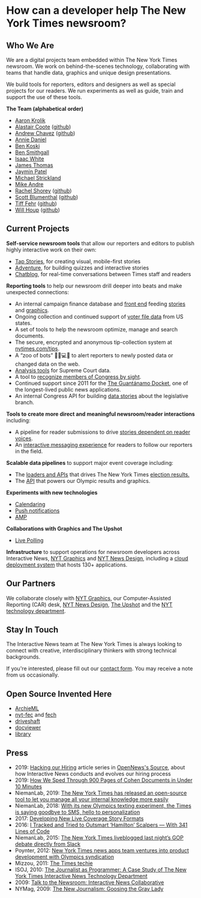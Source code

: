 # How can a developer help The New York Times newsroom?

## Who We Are
We are a digital projects team embedded within The New York Times newsroom. We work on behind-the-scenes technology, collaborating with teams that handle data, graphics and unique design presentations. 

We build tools for reporters, editors and designers as well as special projects for our readers.  We run experiments as well as guide, train and support the use of these tools.


**The Team (alphabetical order)**

  * [Aaron Krolik](https://github.com/aaronkrolik)
  * [Alastair Coote](https://twitter.com/_alastair) ([github](https://github.com/alastaircoote))
  * [Andrew Chavez](https://twitter.com/adchavez) ([github](https://github.com/achavez))
  * [Annie Daniel](https://github.com/anniedaniel)
  * [Ben Koski](https://github.com/bkoski)
  * [Ben Smithgall](https://github.com/bsmithgall)
  * [Isaac White](https://github.com/isaacwhite)
  * [James Thomas](https://github.com/parisminton)
  * [Jaymin Patel](https://github.com/jayminkapish)
  * [Michael Strickland](https://github.com/abstrctn) 
  * [Mike Andre](https://github.com/mtandre)
  * [Rachel Shorey](https://www.nytimes.com/by/rachel-shorey)  ([github](https://github.com/rshorey))
  * [Scott Blumenthal](https://twitter.com/blumysden) ([github](https://github.com/blumysden))
  * [Tiff Fehr](https://twitter.com/tiffehr) ([github](https://github.com/tiffehr))
  * [Will Houp](https://twitter.com/williamhoup) ([github](https://github.com/willhoup))

## Current Projects

**Self-service newsroom tools** that allow our reporters and editors to publish highly interactive work on their own:
  * [Tap Stories](https://www.nytimes.com/interactive/2018/09/18/multimedia/hurricane-florence-motel-evacuees.html), for creating visual, mobile-first stories
  * [Adventure](https://www.nytimes.com/interactive/2016/12/12/us/law-quiz-criminal-justice.html), for building quizzes and interactive stories
  * [Chatblog](https://www.nytimes.com/interactive/2018/01/30/us/politics/sotu-address-live.html), for real-time conversations between Times staff and readers

**Reporting tools** to help our newsroom drill deeper into beats and make unexpected connections:
  * An internal campaign finance database and [front end](https://github.com/newsdev/nyt-fec) feeding [stories](https://www.nytimes.com/2018/11/30/us/politics/michael-bloomberg-democrats-donate.html) and [graphics](https://www.nytimes.com/interactive/2018/05/02/us/politics/democratic-fundraising-midterm-elections.html).
  * Ongoing collection and continued support of [voter file data](https://www.nytimes.com/2018/05/20/us/politics/young-voters-registration-parkland.html) from US states.
  * A set of tools to help the newsroom optimize, manage and search documents.
  * The secure, encrypted and anonymous tip-collection system at [nytimes.com/tips](https://www.nytimes.com/tips).
  * A “zoo of bots” 🦓🐯💻🤖 to alert reporters to newly posted data or changed data on the web.
  * [Analysis tools](https://github.com/newsdev/nyt-scotus) for Supreme Court data.
  * A tool to [recognize members of Congress by sight](https://open.nytimes.com/how-the-new-york-times-uses-software-to-recognize-members-of-congress-29b46dd426c7).
  * Continued support since 2011 for the  [The Guantánamo Docket](https://www.nytimes.com/interactive/projects/guantanamo), one of the longest-lived public news   applications.
  * An internal Congress API for building [data stories](https://www.nytimes.com/interactive/2017/09/25/us/republicans-who-opposed-the-senate-health-care-bills.html) about the legislative branch.

**Tools to create more direct and meaningful newsroom/reader interactions** including:
  * A pipeline for reader submissions to drive [stories dependent on reader voices](https://www.nytimes.com/interactive/2018/05/10/style/sexual-consent-college-campus.html).
  * An [interactive messaging experience](https://open.nytimes.com/from-pyeongchang-to-your-pocket-developing-a-new-way-to-follow-the-olympics-1e8904ee0919) for readers to follow our reporters in the field.

**Scalable data pipelines** to support major event coverage including:
  * The [loaders and APIs](https://source.opennews.org/articles/introducing-elex-tool-make-election-coverage-bette/) that drives The New York Times [election results.](https://www.nytimes.com/2018/03/05/insider/election-night-data.html)
  * The [API](https://source.opennews.org/articles/london-calling-winning-data-olympics/) that powers our Olympic results and graphics.

**Experiments with new technologies**
  * [Calendaring](https://www.nytimes.com/interactive/2018/science/astronomy-space-calendar.html)
  * [Push notifications](https://www.nytimes.com/interactive/2018/11/05/us/elections/live-elections-2018-push-signup.html)
  * [AMP](https://www.nytimes.com/elections/results/results-house-elections.amp.html)

**Collaborations with Graphics and The Upshot**
  * [Live Polling](https://www.nytimes.com/interactive/2018/upshot/elections-polls.html)

**Infrastructure** to support operations for newsroom developers across Interactive News, [NYT Graphics](https://twitter.com/nytgraphics) and [NYT News Design](https://twitter.com/nytdesign), including a [cloud deployment system](https://open.nytimes.com/agrarian-scale-kubernetes-part-1-7ea703d4de08) that hosts 130+ applications.

## Our Partners

We collaborate closely with [NYT Graphics](https://twitter.com/nytgraphics), our Computer-Assisted Reporting (CAR) desk, [NYT News Design](https://twitter.com/nytdesign), [The Upshot](https://www.nytimes.com/section/upshot) and the [NYT technology department](https://open.nytimes.com/workplace-culture/home).

## Stay In Touch

The Interactive News team at The New York Times is always looking to connect with creative, interdisciplinary thinkers with strong technical backgrounds.

If you're interested, please fill out our [contact form](https://docs.google.com/forms/d/e/1FAIpQLSdDkc41UNSYbLibIowiMSccVhrkJ-22v39wlV4kHCxHGo3qWg/viewform). You may receive a note from us occasionally.

## Open Source Invented Here
  * [ArchieML](http://archieml.org/)
  * [nyt-fec](https://github.com/newsdev/nyt-fec) and [fech](http://nytimes.github.io/Fech/) 
  * [driveshaft](https://github.com/newsdev/driveshaft)
  * [docviewer](https://github.com/nytimes/document-viewer)
  * [library](https://github.com/nytimes/library)

## Press

  * 2019: [Hacking our Hiring](https://source.opennews.org/articles/hacking-our-hiring-part-1/) article series in [OpenNews's Source](https://source.opennews.org/), about how Interactive News conducts and evolves our hiring process
  * 2019: [How We Sped Through 900 Pages of Cohen Documents in Under 10 Minutes](https://www.nytimes.com/2019/03/26/reader-center/times-documents-reporters-cohen.html)
  * NiemanLab, 2019: [The New York Times has released an open-source tool to let you manage all your internal knowledge more easily](http://www.niemanlab.org/2019/03/the-new-york-times-has-released-an-open-source-tool-to-let-you-manage-all-your-internal-knowledge-more-easily/)
  * NiemanLab, 2018: [With its new Olympics texting experiment, the Times is saying goodbye to SMS, hello to personalization](http://www.niemanlab.org/2018/02/with-its-new-olympics-texting-experiment-the-times-is-saying-goodbye-to-sms-hello-to-personalization/)
  * 2017: [Developing New Live Coverage Story Formats](https://open.nytimes.com/srccon-recap-developing-new-live-coverage-story-formats-894a125b7752)
  * 2016: [I Tracked and Tried to Outsmart ‘Hamilton’ Scalpers — With 341 Lines of Code](https://www.nytimes.com/2016/08/16/insider/i-tracked-and-tried-to-outsmart-hamilton-scalpers-with-341-lines-of-code.html)
  * NiemanLab, 2015: [The New York Times liveblogged last night’s GOP debate directly from Slack](http://www.niemanlab.org/2015/08/the-new-york-times-live-blogged-last-nights-gop-debate-directly-from-slack/)
  * Poynter, 2012: [New York Times news apps team ventures into product development with Olympics syndication](https://www.poynter.org/news/new-york-times-news-apps-team-ventures-product-development-olympics-syndication)
  * Mizzou, 2011: [The Times techie](http://mizzoumagarchives.missouri.edu/2011-Summer/features/times-techie/index.php)
  * ISOJ, 2010: [The Journalist as Programmer: A Case Study of The New York Times Interactive News Technology Department ](https://www.isoj.org/wp-content/uploads/2016/10/ISOJ_Journal_V2_N1_2012_Spring.pdf#page=5)
  * 2009: [Talk to the Newsroom: Interactive News Collaborative](https://www.nytimes.com/2009/01/19/business/media/19askthetimes.html)
  * NYMag, 2009: [The New Journalism: Goosing the Gray Lady](http://nymag.com/news/features/all-new/53344/)

[logo]: https://github.com/newsdev/about-int/raw/master/img/code-int-jumbo.gif
